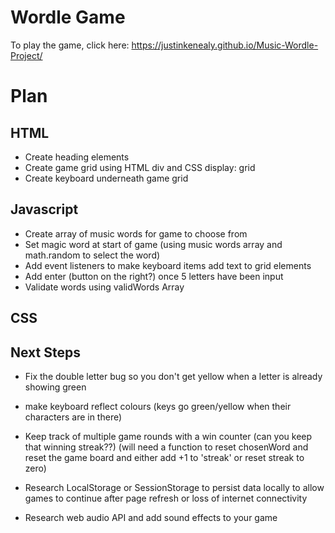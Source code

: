 # Wordle Game

To play the game, click here:  https://justinkenealy.github.io/Music-Wordle-Project/ 

# Plan

## HTML
- Create heading elements
- Create game grid using HTML div and CSS display: grid
- Create keyboard underneath game grid

## Javascript
- Create array of music words for game to choose from
- Set magic word at start of game (using music words array and math.random to select the word)
- Add event listeners to make keyboard items add text to grid elements
- Add enter (button on the right?) once 5 letters have been input
- Validate words using validWords Array


## CSS


## Next Steps
- Fix the double letter bug so you don't get yellow when a letter is already showing green


- make keyboard reflect colours (keys go green/yellow when their characters are in there)

- Keep track of multiple game rounds with a win counter (can you keep that winning streak??) (will need a function to reset chosenWord and reset the game board and either add +1 to 'streak' or reset streak to zero)

- Research LocalStorage or SessionStorage to persist data locally to allow games to continue after page refresh or loss of internet connectivity

- Research web audio API and add sound effects to your game


